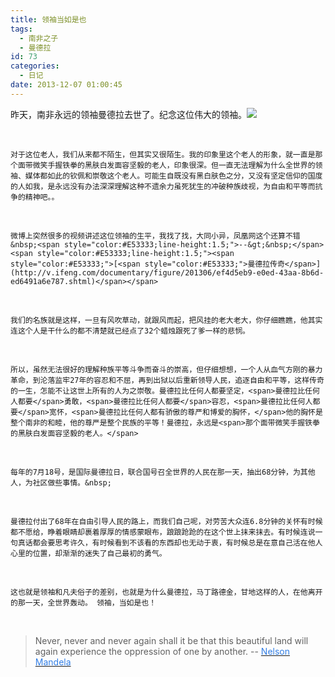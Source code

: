 ```yaml
---
title: 领袖当如是也
tags:
  - 南非之子
  - 曼德拉
id: 73
categories:
  - 日记
date: 2013-12-07 01:00:45
---
```


昨天，南非永远的领袖曼德拉去世了。纪念这位伟大的领袖。![](http://www.jk-vv.com/wp-content/plugins/kindeditor-for-wordpress/plugins/emoticons/images/9.gif) 

&nbsp;

	对于这位老人，我们从来都不陌生，但其实又很陌生。我的印象里这个老人的形象，就一直是那个面带微笑手握铁拳的黑肤白发面容坚毅的老人，印象很深。但一直无法理解为什么全世界的领袖、媒体都如此的钦佩和崇敬这个老人。可能生自既没有黑白肤色之分，又没有坚定信仰的国度的人如我，是永远没有办法深深理解这种不遗余力虽死犹生的冲破种族歧视，为自由和平等而抗争的精神吧。。

&nbsp;

	微博上突然很多的视频讲述这位领袖的生平，我找了找，大同小异，凤凰网这个还算不错&nbsp;<span style="color:#E53333;line-height:1.5;">--&gt;&nbsp;</span><span style="color:#E53333;line-height:1.5;"><span style="color:#E53333;">[<span style="color:#E53333;">曼德拉传奇</span>](http://v.ifeng.com/documentary/figure/201306/ef4d5eb9-e0ed-43aa-8b6d-ed6491a6e787.shtml)</span></span> 

&nbsp;

	我们的名族就是这样，一旦有风吹草动，就跟风而起，把风挂的老大老大，你仔细瞧瞧，他其实连这个人是干什么的都不清楚就已经点了32个蜡烛跟死了爹一样的悲悯。

&nbsp;

	所以，虽然无法很好的理解种族平等斗争而奋斗的崇高，但仔细想想，一个人从血气方刚的暴力革命，到沦落监牢27年的容忍和不屈，再到出狱以后重新领导人民，追逐自由和平等，这样传奇的一生，怎能不让这世上所有的人为之崇敬。曼德拉比任何人都要坚定，<span>曼德拉比任何人都要</span>勇敢，<span>曼德拉比任何人都要</span>容忍，<span>曼德拉比任何人都要</span>宽怀，<span>曼德拉比任何人都有骄傲的尊严和博爱的胸怀，</span>他的胸怀是整个南非的和睦，他的尊严是整个民族的平等！曼德拉，永远是<span>那个面带微笑手握铁拳的黑肤白发面容坚毅的老人。</span> 

&nbsp;

	每年的7月18号，是国际曼德拉日，联合国号召全世界的人民在那一天，抽出68分钟，为其他人，为社区做些事情。&nbsp;

&nbsp;

	曼德拉付出了68年在自由引导人民的路上，而我们自己呢，对劳苦大众连6.8分钟的关怀有时候都不愿给，睁着眼睛却裹着厚厚的情感蒙眼布，踉踉跄跄的在这个世上抹来抹去。有时候连说一句真话都会要思考许久，有时候看到不该看的东西却也无动于衷，有时候总是在意自己活在他人心里的位置，却渐渐的迷失了自己最初的勇气。

&nbsp;

	这也就是领袖和凡夫俗子的差别，也就是为什么曼德拉，马丁路德金，甘地这样的人，在他离开的那一天，全世界轰动。 领袖，当如是也！

&nbsp;
> Never, never and never again shall it be that this beautiful land will again experience the oppression of one by another. -- [<span style="color:#337FE5;">Nelson Mandela</span>](http://en.wikipedia.org/wiki/Nelson_Mandela)
&nbsp;